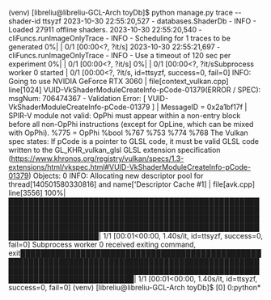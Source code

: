 (venv) [libreliu@libreliu-GCL-Arch toyDb]$ python manage.py trace --shader-id ttsyzf
2023-10-30 22:55:20,527 -                       databases.ShaderDb - INFO - Loaded 27911 offline shaders.
2023-10-30 22:55:20,540 -               cliFuncs.runImageOnlyTrace - INFO - Scheduling for 1 traces to be generated
  0%|                                                                                                                                                                                                                                                                | 0/1 [00:00<?, ?it/s]
2023-10-30 22:55:21,697 -               cliFuncs.runImageOnlyTrace - INFO - Use a timeout of 120 sec per experiment
  0%|                                                                                                                                                                                                                                                                | 0/1 [00:00<?, ?it/s]
  0%|                                                                                                                                                                                                                                                                | 0/1 [00:00<?, ?it/sSubprocess worker 0 started                                                                                                                                                                                                             | 0/1 [00:00<?, ?it/s, id=ttsyzf, success=0, fail=0]
INFO: Going to use NVIDIA GeForce RTX 3060 | file[context_vulkan.cpp] line[1024]
VUID-VkShaderModuleCreateInfo-pCode-01379(ERROR / SPEC): msgNum: 706474367 - Validation Error: [ VUID-VkShaderModuleCreateInfo-pCode-01379 ] | MessageID = 0x2a1bf17f | SPIR-V module not valid: OpPhi must appear within a non-entry block before all non-OpPhi instructions (except for OpLine, which can be mixed with OpPhi).
  %775 = OpPhi %bool %767 %753 %774 %768
 The Vulkan spec states: If pCode is a pointer to GLSL code, it must be valid GLSL code written to the GL_KHR_vulkan_glsl GLSL extension specification (https://www.khronos.org/registry/vulkan/specs/1.3-extensions/html/vkspec.html#VUID-VkShaderModuleCreateInfo-pCode-01379)
    Objects: 0
INFO: Allocating new descriptor pool for thread[140501580330816] and name['Descriptor Cache #1] | file[avk.cpp] line[3556]
100%|██████████████████████████████████████████████████████████████████████████████████████████████████████████████████████████████████████████████████████████████████████████████████████████████████████████████████████████| 1/1 [00:01<00:00,  1.40s/it, id=ttsyzf, success=0, fail=0]
Subprocess worker 0 received exiting command, exit█████████████████████████████████████████████████████████████████████████████████████████████████████████████████████████████████████████████████████████████████████████████| 1/1 [00:01<00:00,  1.40s/it, id=ttsyzf, success=0, fail=0]
(venv) [libreliu@libreliu-GCL-Arch toyDb]$ 
[0] 0:python*                              